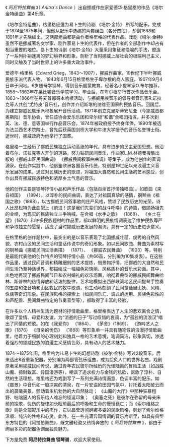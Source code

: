 

《 _阿尼特拉舞曲_ 》（ _Anitra's Dance_ ）出自挪威作曲家爱德华·格里格的作品《培尔金特组曲》第4乐章。  
  
《培尔金特组曲》，格里格应邀为易卜生的诗剧 《培尔·金特》
所写的配乐，完成于1874至1875年间，但他从配乐中选编的两套组曲（各分四段），却到1888和1891年才先后编出。这两部组曲都是曲作者格里格的代表作品。戏剧《培尔·金特》虽然不是挪威著名文学家、剧作家易卜生的代表作，但在作者的全部剧作中却占有相当重要的地位。易卜生的诗剧《培尔·金特》大量采用象征和隐喻的手法，塑造了一系列扑朔迷离的梦幻境界和形象，剖析了当时挪威上层社会的极端利己主义，同时又触及了当时世界上的许多重大政治事件。  
  
爱德华·格里格（Edvard Grieg，1843～1907），挪威作曲家，19世纪下半叶挪威民族乐派代表人物。
1843年6月15日格里格生于卑尔根的商人家庭，1907年9月4日卒于同地。6岁随母学钢琴，得到音乐启蒙教育。经著名小提琴家O.布尔推荐，1858～1862年在莱比锡音乐学院学习。毕业后，在卑尔根举行首次作品音乐会。1863～1866年在丹麦首都哥本哈根活动，与挪威民族音乐的倡导者音乐家R.诺拉克等人共创“尤特皮”音乐社，创作并介绍斯堪的纳维亚国家的民族音乐。回国后，为建立挪威民族乐派积极展开音乐活动。1871年创立克里斯蒂安尼亚（今挪威首都奥斯陆）音乐协会，曾任该协会爱乐乐团和卑尔根“和谐”合唱团指挥，并多次到英、法、德、意等国举行作品音乐会。1874年被政府授予终身年俸，1890年被选为法兰西艺术院院士，曾先后获英国剑桥大学和牛津大学授予的音乐名誉博士衔。逝世时，挪威政府为他举行了国葬。  
  
格里格一生经历了挪威民族独立运动高涨的年代，具有进步的民主爱国思想。他沿着布尔、诺拉克等人开创的道路，努力钻研民间音乐，作曲家L.M.林德曼搜集出版的《挪威山区民间曲调》
《挪威民间叙事曲曲调》等集子，成为他创作的音调源泉。在创作实践中，他借鉴欧洲各国音乐传统，特别是19世纪以来浪漫主义音乐发展的成果，通过对民族历史的歌颂，对祖国大自然和民间生活的艺术感受，创作出具有挪威民族特色和浓厚乡土气息的音乐。  
  
他的创作主要是钢琴抒情小品和声乐作品（包括百余首抒情独唱曲）。如歌曲《来自祖国》
（1894），以淳朴的民间曲调，表达了对祖国真挚的感情，钢琴曲《祖国之歌》（1868），以古挪威民间叙事歌的庄严风格，赞颂了民族历史的光荣，诗人比昂松特为此曲配上《前进！这是我们先辈们的战斗呼唤》的诗篇，借颂扬祖先的业绩，为现实的民族独立斗争呐喊。在合唱《水手之歌》
（1868）、
《乡土在望》（1870）和许多民族题材的作品里，都以鲜明的民族情调表达了维护民族尊严和争取独立的愿望，适应了当时挪威历史发展的潮流，具有一定的历史进步意义。  
  
在格里格的创作题材中，最突出的是以音乐表现了北国挪威壮丽、俊秀的自然风貌，农村山区的民间生活和童话传说中的奇幻形象。如以民间歌曲、舞曲为素材写的钢琴曲《挪威民间生活素描》
（1871）、 《挪威农民舞曲》
（1903）等，特别是最能代表他的创作特点的钢琴抒情小品（共66首，分别编为10集发表）。在这些作品里，通过民间音调和精雕细刻的艺术提炼，借景物抒情，把挪威的大自然和民间生活乃至神话世界，都描绘成一幅幅色彩瑰丽、风格质朴的音乐水彩画。其中，出色地再现了挪威民间节日和农村婚礼的欢乐场面，响彻着典型的挪威民间舞曲哈林、斯普林的热情奔放和活泼的旋律，艺术地模拟出西部峡湾地区民间提琴手拉奏的五度和弦音响和山区牧民的牧牛歌调，也生动地刻划了民间童话里山妖、风精、侏儒等奇幻形象。在民族风格的探索上（如民间乐汇、调式的运用、民族色彩性的和声配置、民间舞曲特定的节奏音型等），都取得了丰富的经验。  
  
在许多以个人精神生活为题材的抒情歌曲里，格里格表达了人生的悲欢离合之情，歌颂了爱情、母爱和友谊，为“消逝的日子”写过叹惜的哀调，为“孤独的流浪汉”唱出了同情的短歌。如在《我爱你》
（1864）、 《茅舍》（1869）、 《游吟艺人之歌》（1876） 《母亲的忧伤》
（1868）等形象单一并具有随笔性的浪漫抒情歌曲里，他着力于细腻的心理刻划和独具一格的艺术意境，笔调简洁，形象真切，渗透着强烈的挪威民族的浪漫主义感情色彩，具有动人的艺术魅力。  
  
1874～1875年间，格里格为H.易卜生的幻想诗剧《彼尔·金特》写过2段音乐，后来选出8首重新配器，分别编为两部管弦乐组曲，成为脍炙人口的世界名曲。戏剧原著采用挪威民间传说，通过青年农民彼尔所经历的光怪陆离的冒险生活（如战胜山魔、掠财致富、异国漫游等），嘲讽了追求权力与金钱的私欲，讴歌了淳朴、自然的生活理想。格里格还为戏剧写了一系列充满诗情画意、色调丰富的配乐。如《晨景》中音乐如一股凉爽的清泉，在一片安谥的田园气氛中，衬托着太阳破云而出的晨曦美景，颤动着生机勃勃的大自然脉动；
《山魔的大厅》中那种狂暴粗野、咄咄逼人的音乐给人难忘的怪诞印象；
《奥塞之死》是彼尔在弥留的母亲床前的挽歌，忧伤的旋律如长眠前最后的呼吸和生命的慢慢衰亡；而《索尔维格之歌》则是全部配乐中的杰作，它以晶莹透彻婀娜多姿的民歌风格，刻划了索尔维格温顺、纯洁的性格和心灵。此外，在一些充满异国情调的音乐片断里，如具有典型东方特色的《阿拉伯舞曲》，既文雅轻盈又热情奔放的《
_阿尼特拉舞曲_ 》，都由于绚丽多彩的配器色调而独具魅力。  
  
下方是免费 **阿尼特拉舞曲 钢琴谱**，欢迎大家使用。  
  
  

